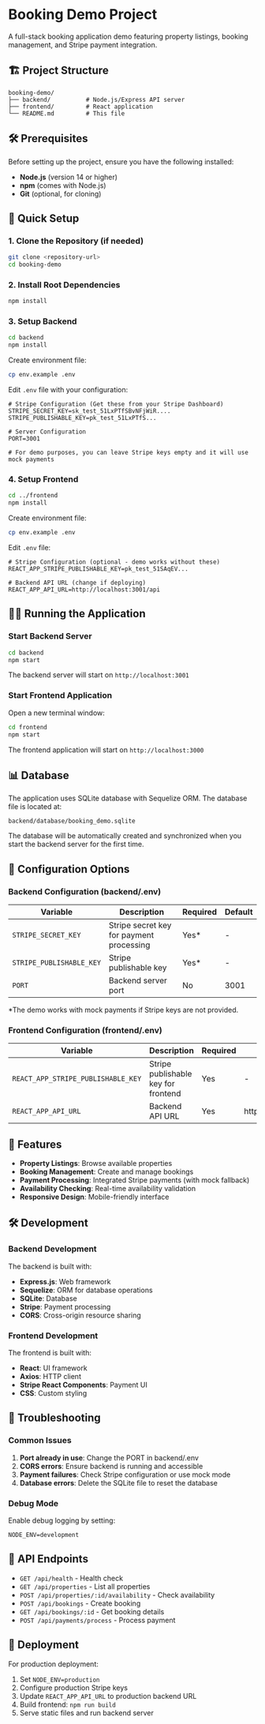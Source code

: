 # Booking Demo Project

A full-stack booking application demo featuring property listings, booking management, and Stripe payment integration.

## 🏗️ Project Structure

```
booking-demo/
├── backend/          # Node.js/Express API server
├── frontend/         # React application
└── README.md         # This file
```

## 🛠️ Prerequisites

Before setting up the project, ensure you have the following installed:

- **Node.js** (version 14 or higher)
- **npm** (comes with Node.js)
- **Git** (optional, for cloning)

## 🚀 Quick Setup

### 1. Clone the Repository (if needed)

```bash
git clone <repository-url>
cd booking-demo
```

### 2. Install Root Dependencies

```bash
npm install
```

### 3. Setup Backend

```bash
cd backend
npm install
```

Create environment file:
```bash
cp env.example .env
```

Edit `.env` file with your configuration:
```env
# Stripe Configuration (Get these from your Stripe Dashboard)
STRIPE_SECRET_KEY=sk_test_51LxPTfSBvNFjWiR....
STRIPE_PUBLISHABLE_KEY=pk_test_51LxPTfS...

# Server Configuration
PORT=3001

# For demo purposes, you can leave Stripe keys empty and it will use mock payments
```

### 4. Setup Frontend

```bash
cd ../frontend
npm install
```

Create environment file:
```bash
cp env.example .env
```

Edit `.env` file:
```env
# Stripe Configuration (optional - demo works without these)
REACT_APP_STRIPE_PUBLISHABLE_KEY=pk_test_51SAqEV...

# Backend API URL (change if deploying)
REACT_APP_API_URL=http://localhost:3001/api
```

## 🏃‍♂️ Running the Application

### Start Backend Server

```bash
cd backend
npm start
```

The backend server will start on `http://localhost:3001`

### Start Frontend Application

Open a new terminal window:

```bash
cd frontend
npm start
```

The frontend application will start on `http://localhost:3000`

## 📊 Database

The application uses SQLite database with Sequelize ORM. The database file is located at:
```
backend/database/booking_demo.sqlite
```

The database will be automatically created and synchronized when you start the backend server for the first time.

## 🔧 Configuration Options

### Backend Configuration (backend/.env)

| Variable | Description | Required | Default |
|----------|-------------|----------|---------|
| `STRIPE_SECRET_KEY` | Stripe secret key for payment processing | Yes* | - |
| `STRIPE_PUBLISHABLE_KEY` | Stripe publishable key | Yes* | - |
| `PORT` | Backend server port | No | 3001 |

*The demo works with mock payments if Stripe keys are not provided.

### Frontend Configuration (frontend/.env)

| Variable | Description | Required | Default |
|----------|-------------|----------|---------|
| `REACT_APP_STRIPE_PUBLISHABLE_KEY` | Stripe publishable key for frontend | Yes | - |
| `REACT_APP_API_URL` | Backend API URL | Yes | http://localhost:3001/api |

## 🎯 Features

- **Property Listings**: Browse available properties
- **Booking Management**: Create and manage bookings
- **Payment Processing**: Integrated Stripe payments (with mock fallback)
- **Availability Checking**: Real-time availability validation
- **Responsive Design**: Mobile-friendly interface

## 🛠️ Development

### Backend Development

The backend is built with:
- **Express.js**: Web framework
- **Sequelize**: ORM for database operations
- **SQLite**: Database
- **Stripe**: Payment processing
- **CORS**: Cross-origin resource sharing

### Frontend Development

The frontend is built with:
- **React**: UI framework
- **Axios**: HTTP client
- **Stripe React Components**: Payment UI
- **CSS**: Custom styling

## 🐛 Troubleshooting

### Common Issues

1. **Port already in use**: Change the PORT in backend/.env
2. **CORS errors**: Ensure backend is running and accessible
3. **Payment failures**: Check Stripe configuration or use mock mode
4. **Database errors**: Delete the SQLite file to reset the database

### Debug Mode

Enable debug logging by setting:
```env
NODE_ENV=development
```

## 📝 API Endpoints

- `GET /api/health` - Health check
- `GET /api/properties` - List all properties
- `POST /api/properties/:id/availability` - Check availability
- `POST /api/bookings` - Create booking
- `GET /api/bookings/:id` - Get booking details
- `POST /api/payments/process` - Process payment

## 🚀 Deployment

For production deployment:

1. Set `NODE_ENV=production`
2. Configure production Stripe keys
3. Update `REACT_APP_API_URL` to production backend URL
4. Build frontend: `npm run build`
5. Serve static files and run backend server
